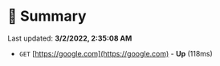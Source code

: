# 📖 Summary
Last updated: **3/2/2022, 2:35:08 AM**

- `GET` [https://google.com](https://google.com) - **Up** (118ms)

